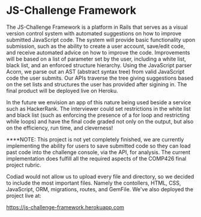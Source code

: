 JS-Challenge Framework
=======================



The JS-Challenge Framework is a platform in Rails that serves as a visual version control system with automated suggestions on how to improve submitted JavaScript code. The system will provide basic functionality upon submission, such as the ability to create a user account, save/edit code, and receive automated advice on how to improve the code. Improvements will be based on a list of parameter set by the user, including a white list, black list, and an enforced structure hierarchy. Using the JavaScript parser Acorn, we parse out an AST (abstract syntax tree) from  valid JavaScript code the user submits. Our APIs traverse the tree giving suggestions based on the set lists and structures the user has provided after sigining in. The final product will be deployed live on Heroku.

In the future we envision an app of this nature being used beside a service such as HackerRank. The interviewer could set restrictions in the white list and black list (such as enforcing the presence of a for loop and restricting while loops) and have the final code graded not only on the output, but also on the efficiency, run time, and cleverness!
	

****NOTE:
This project is not yet completely finished, we are currently implementing the ability for users to save submitted code so they can load past code into the challenge console, via the API, for analysis. The current implementation does fulfill all the required aspects of the COMP426 final project rubric. 

Codiad would not allow us to upload every file and directory, so we decided to include the most important files. Namely the contollers, HTML, CSS, JavaScript, ORM, migrations, routes, and GemFile.
We've also deployed the project live at:

https://js-challenge-framework.herokuapp.com
